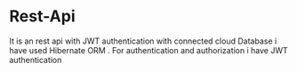 # Rest-Api
It is an rest api with JWT authentication with connected cloud Database i have used Hibernate ORM . For authentication and authorization i have JWT authentication
